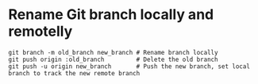 # Rename Git branch locally and remotelly

```shell
git branch -m old_branch new_branch # Rename branch locally    
git push origin :old_branch         # Delete the old branch    
git push -u origin new_branch       # Push the new branch, set local branch to track the new remote branch
```
